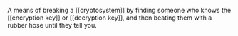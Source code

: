 A means of breaking a [[cryptosystem]] by finding someone who knows the [[encryption key]] or [[decryption key]], and then beating them with a rubber hose until they tell you.  